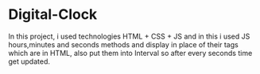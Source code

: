 # Digital-Clock
In this project, i used technologies HTML + CSS + JS and in this i used JS hours,minutes and seconds methods and display in place of their tags which are in HTML, also put them into Interval so after every seconds time get updated.
